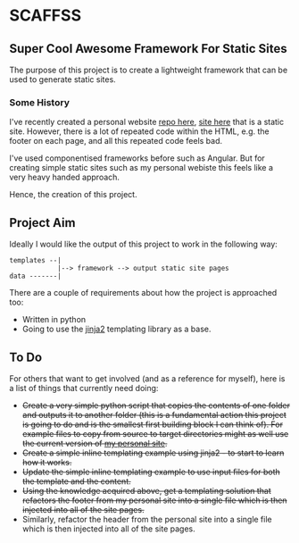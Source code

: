 # SCAFFSS

## Super Cool Awesome Framework For Static Sites

The purpose of this project is to create a lightweight framework that can be used to generate static sites.

### Some History

I've recently created a personal website [repo here](https://github.com/twarsop/personal-website), [site here](http://tomwarsop.com/) that is a static site. However, there is a lot of repeated code within the HTML, e.g. the footer on each page, and all this repeated code feels bad.

I've used componentised frameworks before such as Angular. But for creating simple static sites such as my personal webiste this feels like a very heavy handed approach.

Hence, the creation of this project.

## Project Aim

Ideally I would like the output of this project to work in the following way:

```
templates --|
            |--> framework --> output static site pages
data -------|
```

There are a couple of requirements about how the project is approached too:
- Written in python
- Going to use the [jinja2](https://pypi.org/project/Jinja2/) templating library as a base.

## To Do

For others that want to get involved (and as a reference for myself), here is a list of things that currently need doing:
- ~~Create a very simple python script that copies the contents of one folder and outputs it to another folder (this is a fundamental action this project is going to do and is the smallest first building block I can think of). For example files to copy from source to target directories might as well use the current version of [my personal site](https://github.com/twarsop/personal-website).~~
- ~~Create a simple inline templating example using jinja2 - to start to learn how it works.~~
- ~~Update the simple inline templating example to use input files for both the template and the content.~~
- ~~Using the knowledge acquired above, get a templating solution that refactors the footer from my personal site into a single file which is then injected into all of the site pages.~~
- Similarly, refactor the header from the personal site into a single file which is then injected into all of the site pages.